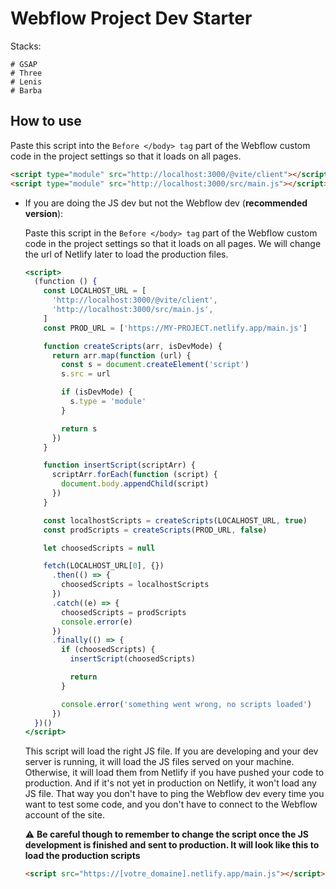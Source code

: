 # Webflow Project Dev Starter

Stacks:

``` 
# GSAP
# Three
# Lenis
# Barba
```

## How to use
  Paste this script into the `Before </body> tag` part of the Webflow custom code in the project settings so that it loads on all pages.
 


  ```html
  <script type="module" src="http://localhost:3000/@vite/client"></script>
  <script type="module" src="http://localhost:3000/src/main.js"></script>
````

- If you are doing the JS dev but not the Webflow dev (**recommended version**):

  Paste this script in the `Before </body> tag` part of the Webflow custom code in the project settings so that it loads on all pages. We will change the url of Netlify later to load the production files.

  ```jsx
  <script>
    (function () {
      const LOCALHOST_URL = [
        'http://localhost:3000/@vite/client',
        'http://localhost:3000/src/main.js',
      ]
      const PROD_URL = ['https://MY-PROJECT.netlify.app/main.js']

      function createScripts(arr, isDevMode) {
        return arr.map(function (url) {
          const s = document.createElement('script')
          s.src = url

          if (isDevMode) {
            s.type = 'module'
          }

          return s
        })
      }

      function insertScript(scriptArr) {
        scriptArr.forEach(function (script) {
          document.body.appendChild(script)
        })
      }

      const localhostScripts = createScripts(LOCALHOST_URL, true)
      const prodScripts = createScripts(PROD_URL, false)

      let choosedScripts = null

      fetch(LOCALHOST_URL[0], {})
        .then(() => {
          choosedScripts = localhostScripts
        })
        .catch((e) => {
          choosedScripts = prodScripts
          console.error(e)
        })
        .finally(() => {
          if (choosedScripts) {
            insertScript(choosedScripts)

            return
          }

          console.error('something went wrong, no scripts loaded')
        })
    })()
  </script>
  ```

  This script will load the right JS file. If you are developing and your dev server is running, it will load the JS files served on your machine. Otherwise, it will load them from Netlify if you have pushed your code to production. And if it's not yet in production on Netlify, it won't load any JS file.
  That way you don't have to ping the Webflow dev every time you want to test some code, and you don't have to connect to the Webflow account of the site.

  ⚠️ **Be careful though to remember to change the script once the JS development is finished and sent to production. It will look like this to load the production scripts**

  ```html
  <script src="https://[votre_domaine].netlify.app/main.js"></script>
  ```

 
